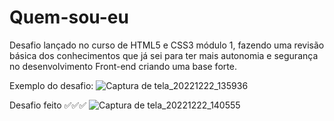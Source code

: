 ﻿# Quem-sou-eu
Desafio lançado no curso de HTML5 e CSS3 módulo 1, fazendo uma revisão básica dos conhecimentos que já sei para ter mais autonomia e segurança no desenvolvimento Front-end criando uma base forte.

Exemplo do desafio:
![Captura de tela_20221222_135936](https://user-images.githubusercontent.com/71526685/209233609-29665eb7-9ae8-4a81-9b27-714e5f736e9d.png)

Desafio feito ✅✅✅
![Captura de tela_20221222_140555](https://user-images.githubusercontent.com/71526685/209233602-44b3a0bb-bd44-4385-825a-3e6852ba49cd.png)

